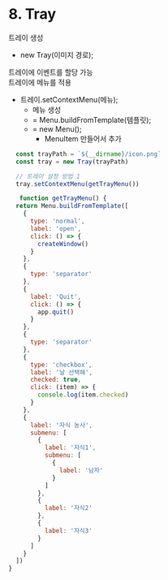 # 8. Tray

트레이 생성  
- new Tray(이미지 경로);  

트레이에 이벤트를 할당 가능  
트레이에 메뉴를 적용  
- 트레이.setContextMenu(메뉴);  
  - 메뉴 생성
  - = Menu.buildFromTemplate(템플릿);
  - = new Menu();
    - MenuItem 만들어서 추가

```js
  const trayPath = `${__dirname}/icon.png`
  const tray = new Tray(trayPath)

  // 트레이 설정 방법 1
  tray.setContextMenu(getTrayMenu())

   function getTrayMenu() {
  return Menu.buildFromTemplate([
    {
      type: 'normal',
      label: 'open',
      click: () => {
        createWindow()
      }
    },
    {
      type: 'separator'
    },
    {
      label: 'Quit',
      click: () => {
        app.quit()
      }
    },
    {
      type: 'separator'
    },
    {
      type: 'checkbox',
      label: '날 선택해',
      checked: true,
      click: (item) => {
        console.log(item.checked)
      }
    },
    {
      label: '자식 농사',
      submenu: [
        {
          label: '자식1',
          submenu: [
            {
              label: '남자'
            }
          ]
        },
        {
          label: '자식2'
        },
        {
          label: '자식3'
        }
      ]
    }
  ])
}

```